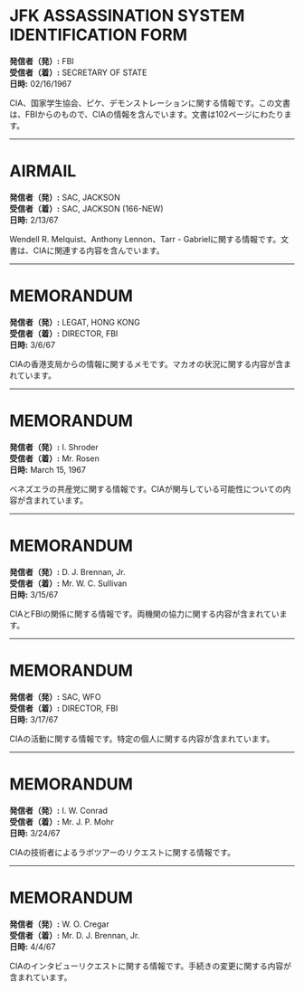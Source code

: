 # JFK ASSASSINATION SYSTEM IDENTIFICATION FORM

**発信者（発）:** FBI  
**受信者（着）:** SECRETARY OF STATE  
**日時:** 02/16/1967  

CIA、国家学生協会、ピケ、デモンストレーションに関する情報です。この文書は、FBIからのもので、CIAの情報を含んでいます。文書は102ページにわたります。

---

# AIRMAIL

**発信者（発）:** SAC, JACKSON  
**受信者（着）:** SAC, JACKSON (166-NEW)  
**日時:** 2/13/67  

Wendell R. Melquist、Anthony Lennon、Tarr - Gabrielに関する情報です。文書は、CIAに関連する内容を含んでいます。

---

# MEMORANDUM

**発信者（発）:** LEGAT, HONG KONG  
**受信者（着）:** DIRECTOR, FBI  
**日時:** 3/6/67  

CIAの香港支局からの情報に関するメモです。マカオの状況に関する内容が含まれています。

---

# MEMORANDUM

**発信者（発）:** I. Shroder  
**受信者（着）:** Mr. Rosen  
**日時:** March 15, 1967  

ベネズエラの共産党に関する情報です。CIAが関与している可能性についての内容が含まれています。

---

# MEMORANDUM

**発信者（発）:** D. J. Brennan, Jr.  
**受信者（着）:** Mr. W. C. Sullivan  
**日時:** 3/15/67  

CIAとFBIの関係に関する情報です。両機関の協力に関する内容が含まれています。

---

# MEMORANDUM

**発信者（発）:** SAC, WFO  
**受信者（着）:** DIRECTOR, FBI  
**日時:** 3/17/67  

CIAの活動に関する情報です。特定の個人に関する内容が含まれています。

---

# MEMORANDUM

**発信者（発）:** I. W. Conrad  
**受信者（着）:** Mr. J. P. Mohr  
**日時:** 3/24/67  

CIAの技術者によるラボツアーのリクエストに関する情報です。

---

# MEMORANDUM

**発信者（発）:** W. O. Cregar  
**受信者（着）:** Mr. D. J. Brennan, Jr.  
**日時:** 4/4/67  

CIAのインタビューリクエストに関する情報です。手続きの変更に関する内容が含まれています。